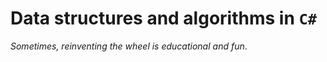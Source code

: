 # Data structures and algorithms in `C#`

*Sometimes, reinventing the wheel is educational and fun*.
